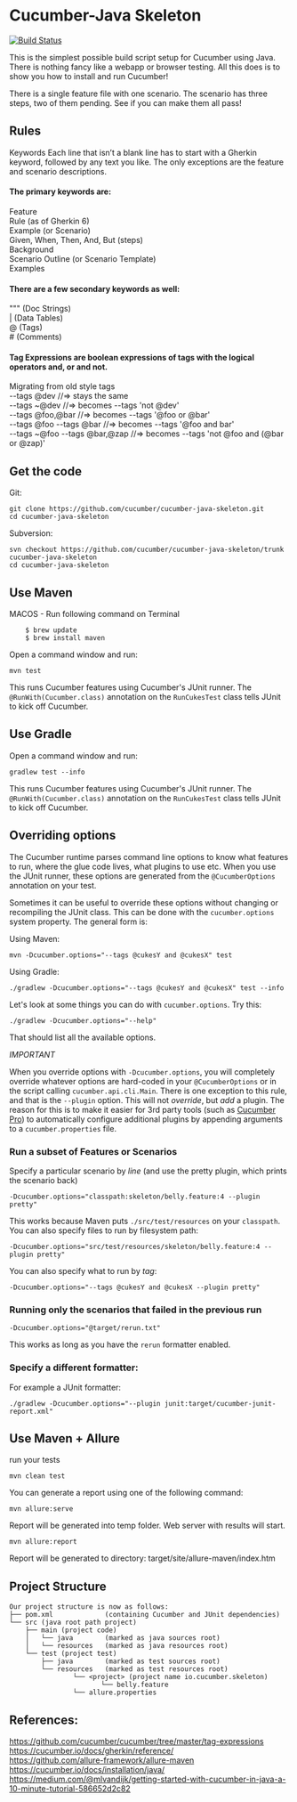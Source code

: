 # Cucumber-Java Skeleton

[![Build Status](https://travis-ci.org/cucumber/cucumber-java-skeleton.svg?branch=master)](https://travis-ci.org/cucumber/cucumber-java-skeleton)

This is the simplest possible build script setup for Cucumber using Java.
There is nothing fancy like a webapp or browser testing. All this does is to show you how
to install and run Cucumber!

There is a single feature file with one scenario. The scenario has three steps, two of them pending. See if you can make them all pass!

## Rules
Keywords
Each line that isn’t a blank line has to start with a Gherkin keyword, followed by any text you like. The only exceptions are the feature and scenario descriptions.

#### The primary keywords are:

Feature  
Rule (as of Gherkin 6)  
Example (or Scenario)  
Given, When, Then, And, But (steps)  
Background  
Scenario Outline (or Scenario Template)  
Examples  

#### There are a few secondary keywords as well:  
""" (Doc Strings)  
| (Data Tables)  
@ (Tags)  
\# (Comments)  


#### Tag Expressions are boolean expressions of tags with the logical operators and, or and not.

Migrating from old style tags  
--tags @dev  //=> stays the same  
--tags ~@dev //=> becomes --tags 'not @dev'  
--tags @foo,@bar //=> becomes --tags '@foo or @bar'  
--tags @foo --tags @bar //=> becomes --tags '@foo and bar'  
--tags ~@foo --tags @bar,@zap //=> becomes --tags 'not @foo and (@bar or @zap)'  


## Get the code

Git:

    git clone https://github.com/cucumber/cucumber-java-skeleton.git
    cd cucumber-java-skeleton

Subversion:

    svn checkout https://github.com/cucumber/cucumber-java-skeleton/trunk cucumber-java-skeleton
    cd cucumber-java-skeleton

## Use Maven

MACOS - Run following command on Terminal
```
    $ brew update  
    $ brew install maven
```

Open a command window and run:

    mvn test

This runs Cucumber features using Cucumber's JUnit runner. The `@RunWith(Cucumber.class)` annotation on the `RunCukesTest`
class tells JUnit to kick off Cucumber.

## Use Gradle

Open a command window and run:

    gradlew test --info

This runs Cucumber features using Cucumber's JUnit runner. The `@RunWith(Cucumber.class)` annotation on the `RunCukesTest`
class tells JUnit to kick off Cucumber.

## Overriding options

The Cucumber runtime parses command line options to know what features to run, where the glue code lives, what plugins to use etc.
When you use the JUnit runner, these options are generated from the `@CucumberOptions` annotation on your test.

Sometimes it can be useful to override these options without changing or recompiling the JUnit class. This can be done with the
`cucumber.options` system property. The general form is:

Using Maven:

    mvn -Dcucumber.options="--tags @cukesY and @cukesX" test

Using Gradle:

    ./gradlew -Dcucumber.options="--tags @cukesY and @cukesX" test --info

Let's look at some things you can do with `cucumber.options`. Try this:

    ./gradlew -Dcucumber.options="--help"

That should list all the available options.

*IMPORTANT*

When you override options with `-Dcucumber.options`, you will completely override whatever options are hard-coded in
your `@CucumberOptions` or in the script calling `cucumber.api.cli.Main`. There is one exception to this rule, and that
is the `--plugin` option. This will not _override_, but _add_ a plugin. The reason for this is to make it easier
for 3rd party tools (such as [Cucumber Pro](https://cucumber.pro/)) to automatically configure additional plugins by appending arguments to a `cucumber.properties`
file.

### Run a subset of Features or Scenarios

Specify a particular scenario by *line* (and use the pretty plugin, which prints the scenario back)

    -Dcucumber.options="classpath:skeleton/belly.feature:4 --plugin pretty"

This works because Maven puts `./src/test/resources` on your `classpath`.
You can also specify files to run by filesystem path:

    -Dcucumber.options="src/test/resources/skeleton/belly.feature:4 --plugin pretty"

You can also specify what to run by *tag*:

    -Dcucumber.options="--tags @cukesY and @cukesX --plugin pretty"

### Running only the scenarios that failed in the previous run

    -Dcucumber.options="@target/rerun.txt"

This works as long as you have the `rerun` formatter enabled.

### Specify a different formatter:

For example a JUnit formatter:

    ./gradlew -Dcucumber.options="--plugin junit:target/cucumber-junit-report.xml"


## Use Maven + Allure

run your tests
```
mvn clean test  
```
You can generate a report using one of the following command:
```
mvn allure:serve  
```
Report will be generated into temp folder. Web server with results will start.
```
mvn allure:report
```
Report will be generated tо directory: target/site/allure-maven/index.htm

## Project Structure
````text
Our project structure is now as follows:  
├── pom.xml             (containing Cucumber and JUnit dependencies)
└── src (java root path project)
    ├── main (project code)
    │   └── java        (marked as java sources root)
    │   └── resources   (marked as java resources root)
    └── test (project test)
        ├── java        (marked as test sources root)
        └── resources   (marked as test resources root)
                └── <project> (project name io.cucumber.skeleton)
                       └── belly.feature
                └── allure.properties
````

## References:  

https://github.com/cucumber/cucumber/tree/master/tag-expressions  
https://cucumber.io/docs/gherkin/reference/   
https://github.com/allure-framework/allure-maven   
https://cucumber.io/docs/installation/java/  
https://medium.com/@mlvandijk/getting-started-with-cucumber-in-java-a-10-minute-tutorial-586652d2c82  
